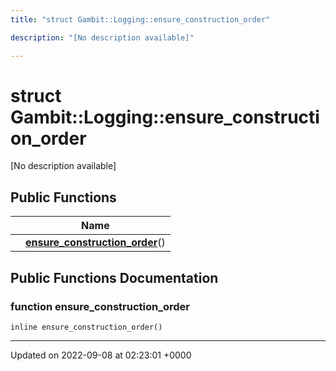 ```yaml
---
title: "struct Gambit::Logging::ensure_construction_order"

description: "[No description available]"

---
```


# struct Gambit::Logging::ensure_construction_order



[No description available]

## Public Functions

|                | Name           |
| -------------- | -------------- |
| | **[ensure_construction_order](/documentation/code/classes/structgambit_1_1logging_1_1ensure__construction__order/#function-ensure-construction-order)**() |

## Public Functions Documentation

### function ensure_construction_order

```
inline ensure_construction_order()
```


-------------------------------

Updated on 2022-09-08 at 02:23:01 +0000